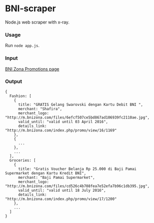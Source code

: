 # BNI-scraper
Node.js web scraper with x-ray.

### Usage
Run `node app.js`.

### Input
[BNI Zona Promotions page](http://m.bnizona.com/index.php/promo)

### Output

```
{
  Fashion: [
    {
      title: "GRATIS Gelang Swarovski dengan Kartu Debit BNI ",
      merchant: "Shafira",
      merchant_logo: "http://m.bnizona.com/files/6efcf507ce5bd867ad106939fc2110ae.jpg",
      valid_until: "valid until 03 April 2016",
      details_link: "http://m.bnizona.com/index.php/promo/view/16/1169"
    },
    {
      ...
    },
    ...
  ],
  Groceries: [
    {
      title: "Gratis Voucher Belanja Rp 25.000 di Baji Pamai Supermarket dengan Kartu Kredit BNI",
      merchant: "Baji Pamai Supermarket",
      merchant_logo: "http://m.bnizona.com/files/cd526c4b708fea7e52efa7b96c1db395.jpg",
      valid_until: "valid until 18 July 2016",
      details_link: "http://m.bnizona.com/index.php/promo/view/17/1200"
    },
    ...
  ]
}
```
    
